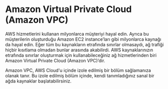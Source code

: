 # Amazon Virtual Private Cloud (Amazon VPC)

AWS hizmetlerini kullanan milyonlarca müşteriyi hayal edin. Ayrıca bu müşterilerin oluşturduğu Amazon EC2 instance’ları gibi milyonlarca kaynağı da hayal edin.
Eğer tüm bu kaynakların etrafında sınırlar olmasaydı, ağ trafiği hiçbir kısıtlama olmadan bunlar arasında akabilirdi. AWS kaynaklarınızın etrafında sınırlar oluşturmak için kullanabileceğiniz ağ hizmetlerinden biri
Amazon Virtual Private Cloud (Amazon VPC)’dir.

Amazon VPC, AWS Cloud'u içinde izole edilmiş bir bölüm sağlamanıza olanak tanır. Bu izole edilmiş bölüm içinde, kendi tanımladığınız sanal bir ağda kaynaklar başlatabilirsiniz.

